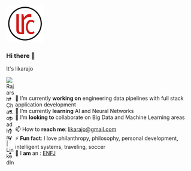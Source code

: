 <div align="left">
  <img alt="Logo" src="logo.png" width="100" />
</div>

### Hi there 👋

It's likarajo

<a href="https://www.linkedin.com/in/likarajo/" target="blank">
  <img align="left" alt="Rajarshi Chattopadhyay | LinkedIn" width="21px" src="https://image.flaticon.com/icons/svg/2111/2111499.svg" />
</a>

<br />
<br />

- 🔭 I’m currently **working on** engineering data pipelines with full stack application development
- 🌱 I’m currently **learning** AI and Neural Networks
- 👯 I’m **looking to** collaborate on Big Data and Machine Learning areas 
<!-- - 🤔 I’m looking for help with -->
<!-- - 💬 Ask me about anything -->
- 📫 How to **reach me**: likarajo@gmail.com
- ⚡ **Fun fact**: I love philanthropy, philosophy, personal development, intelligent systems, traveling, soccer 
- 👀 I **am** an : [ENFJ](https://www.16personalities.com/enfj-personality)
